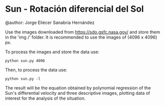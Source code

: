 # Sun - Rotación diferencial del Sol

@author: Jorge Eliécer Sanabria Hernández

Use the images downloaded from https://sdo.gsfc.nasa.gov/ and store them in the 'img /' folder. It is recommended to use the images of (4096 x 4096) px.

To process the images and store the data use:

    python sun.py 4096

Then, to process the data use:

    python sun.py -l

The result will be the equation obtained by polynomial regression of the Sun's differential velocity and three descriptive images, plotting data of interest for the analysis of the situation.
